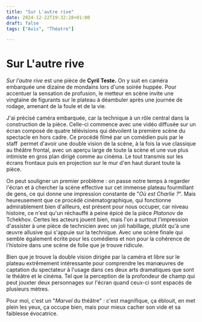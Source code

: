 ```yaml
---
title: "Sur L'autre rive"
date: 2024-12-22T19:32:28+01:00
draft: false
tags: ["Avis", "Théatre"]

---
```

# Sur L'autre rive

*Sur l'autre rive* est une pièce de **Cyril Teste.** On y suit en caméra embarquée une dizaine de mondains lors d'une soirée huppée. Pour accentuer la sensation de profusion, le metteur en scène invite une vingtaine de figurants sur le plateau à déambuler après une journée de rodage, amenant de la foule et de la vie.

J'ai précisé caméra embarquée, car la technique à un rôle central dans la construction de la pièce. Celle-ci commence avec une vidéo diffusée sur un écran composé de quatre télévisions qui dévoilent la première scène du spectacle en hors cadre. Ce procédé filmé par un comédien puis par le staff  permet d'avoir une double vision de la scène, à la fois la vue classique au théâtre frontal, avec un aperçu large de toute la scène et une vue plus intimiste en gros plan dirigé comme au cinéma. Le tout transmis sur les écrans frontaux puis en projection sur le mur d'en haut durant toute la pièce.

On peut souligner un premier problème : on passe notre temps à regarder l'écran et à chercher la scène effective sur cet immense plateau fourmillant de gens, ce qui donne une impression constante de "*Où est Charlie ?*". Mais heureusement que ce procédé cinématographique, qui fonctionne admirablement bien d'ailleurs, est présent pour nous occuper, car niveau histoire, ce n'est qu'un réchauffé à peine épicé de la pièce *Platonov* de Tchekhov. Certes les acteurs jouent bien, mais l'on a surtout l'impression d'assister à une pièce de technicien avec un joli habillage, plutôt qu'à une œuvre allusive qui s'appuie sur la technique. Avec une scène finale qui semble également écrite pour les comédiens et non pour la cohérence de l'histoire dans une scène de folie que je trouve ridicule.

Bien que je trouve la double vision dirigée par la caméra et libre sur le plateau extrêmement intéressante pour comprendre les manœuvres de captation du spectateur à l'usage dans ces deux arts dramatiques que sont le théâtre et le cinéma. Tel que la perception de la profondeur de champ qui peut jouxter deux personnages sur l'écran quand ceux-ci sont espacés de plusieurs mètres.

Pour moi, c'est un "*Marvel* du théâtre" : c'est magnifique, ça éblouit, en met plein les yeux, ça occupe bien, mais pour mieux cacher son vide et sa faiblesse évocatrice.